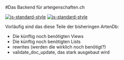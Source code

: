 #Das Backend für arteigenschaften.ch

[![js-standard-style](https://img.shields.io/badge/code%20style-standard-brightgreen.svg)](https://github.com/feross/standard)
[![js-standard-style](https://img.shields.io/badge/license-ISC-brightgreen.svg)](https://github.com/FNSKtZH/artendb/blob/master/License.md)

Vorläufig sind das diese Teile der bisheringen ArtenDb:

* Die künftig noch benötigten Views
* Die künftig noch benötigten Lists
* rewrites (werden die wirklich noch benötigt?)
* validate_doc_update, das stark ausgebaut wird